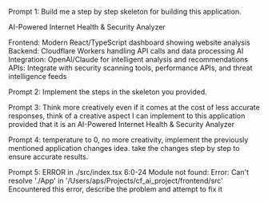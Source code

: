 Prompt 1:
Build me a step by step skeleton for building this application.

AI-Powered Internet Health & Security Analyzer

Frontend: Modern React/TypeScript dashboard showing website analysis
Backend: Cloudflare Workers handling API calls and data processing
AI Integration: OpenAI/Claude for intelligent analysis and recommendations
APIs: Integrate with security scanning tools, performance APIs, and threat intelligence feeds

Prompt 2:
Implement the steps in the skeleton you provided.

Prompt 3: 
Think more creatively even if it comes at the cost of less accurate responses, think of a creative aspect I can implement to this application provided that it is an AI-Powered Internet Health & Security Analyzer

Prompt 4:
temperature to 0, no more creativity, implement the previously mentioned application changes idea. take the changes step by step to ensure accurate results.

Prompt 5: 
ERROR in ./src/index.tsx 6:0-24
Module not found: Error: Can't resolve './App' in '/Users/aps/Projects/cf_ai_project/frontend/src'
Encountered this error, describe the problem and attempt to fix it

